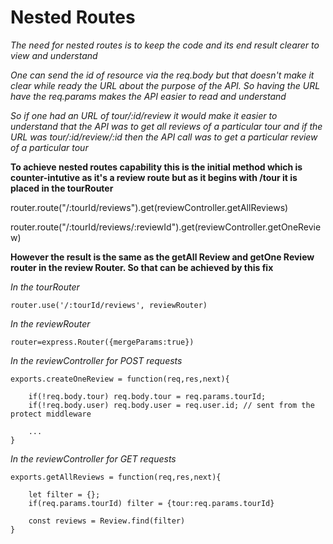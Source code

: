 # Nested Routes

_The need for nested routes is to keep the code and its end result clearer to
view and understand_

_One can send the id of resource via the req.body but that doesn't make it clear
while ready the URL about the purpose of the API. So having the URL have the
req.params makes the API easier to read and understand_

_So if one had an URL of tour/:id/review it would make it easier to understand
that the API was to get all reviews of a particular tour and if the URL was
tour/:id/review/:id then the API call was to get a particular review of a
particular tour_

**To achieve nested routes capability this is the initial method which is
counter-intutive as it's a review route but as it begins with /tour it is placed
in the tourRouter**

router.route("/:tourId/reviews").get(reviewController.getAllReviews)

router.route("/:tourId/reviews/:reviewId").get(reviewController.getOneReview)

**However the result is the same as the getAll Review and getOne Review router
in the review Router. So that can be achieved by this fix**

_In the tourRouter_

```
router.use('/:tourId/reviews', reviewRouter)

```

_In the reviewRouter_

```
router=express.Router({mergeParams:true})

```

_In the reviewController for POST requests_

```
exports.createOneReview = function(req,res,next){

	if(!req.body.tour) req.body.tour = req.params.tourId;
	if(!req.body.user) req.body.user = req.user.id; // sent from the protect middleware

	...
}

```


_In the reviewController for GET requests_

```
exports.getAllReviews = function(req,res,next){

	let filter = {};
	if(req.params.tourId) filter = {tour:req.params.tourId}

	const reviews = Review.find(filter)
}


```